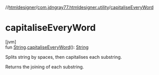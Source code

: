 //[htmldesigner](../../index.md)/[com.jdngray77.htmldesigner.utility](index.md)/[capitaliseEveryWord](capitalise-every-word.md)

# capitaliseEveryWord

[jvm]\
fun [String](https://kotlinlang.org/api/latest/jvm/stdlib/kotlin/-string/index.html).[capitaliseEveryWord](capitalise-every-word.md)(): [String](https://kotlinlang.org/api/latest/jvm/stdlib/kotlin/-string/index.html)

Splits string by spaces, then capitalises each substring.

Returns the joining of each substring.
